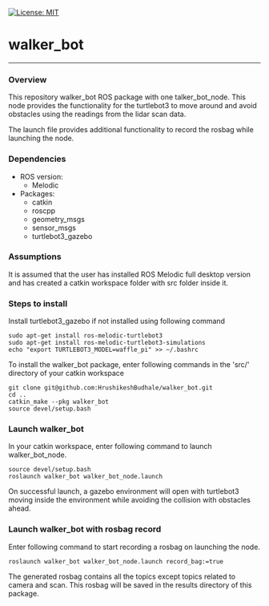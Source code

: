 
[![License: MIT](https://img.shields.io/badge/License-MIT-yellow.svg)](https://opensource.org/licenses/MIT)
# walker_bot
---

### Overview
 This repository walker_bot ROS package with one talker_bot_node. This node provides the functionality for the turtlebot3 to move around and avoid obstacles using the readings from the lidar scan data.

The launch file provides additional functionality to record the rosbag while launching the node.

### Dependencies
- ROS version:
    - Melodic
- Packages:
    - catkin
    - roscpp
    - geometry_msgs
    - sensor_msgs
    - turtlebot3_gazebo


### Assumptions
 It is assumed that the user has installed ROS Melodic full desktop version and has created a catkin workspace folder with src folder inside it.

### Steps to install
 Install turtlebot3_gazebo if not installed using following command
```
sudo apt-get install ros-melodic-turtlebot3
sudo apt-get install ros-melodic-turtlebot3-simulations
echo "export TURTLEBOT3_MODEL=waffle_pi" >> ~/.bashrc
```
 
 To install the walker_bot package, enter following commands in the 'src/' directory of your catkin workspace
```
git clone git@github.com:HrushikeshBudhale/walker_bot.git
cd ..
catkin_make --pkg walker_bot
source devel/setup.bash
```


### Launch walker_bot
 In your catkin workspace, enter following command to launch walker_bot_node. 
 ```
 source devel/setup.bash
 roslaunch walker_bot walker_bot_node.launch
 ```
 On successful launch, a gazebo environment will open with turtlebot3 moving inside the environment while avoiding the collision with obstacles ahead.

### Launch walker_bot with rosbag record
 Enter following command to start recording a rosbag on launching the node.
```
roslaunch walker_bot walker_bot_node.launch record_bag:=true
```
The generated rosbag contains all the topics except topics related to camera and scan. This rosbag will be saved in the results directory of this package.
